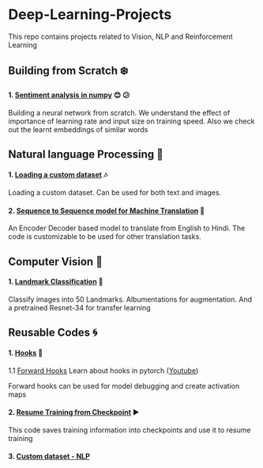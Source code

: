 # Deep-Learning-Projects
This repo contains projects related to Vision, NLP and Reinforcement Learning




## Building from Scratch :snowflake:

#### 1. [Sentiment analysis in numpy](https://github.com/UtkarshGarg-UG/Deep-Learning-Projects/blob/main/Building%20from%20Scratch/Sentiment_analysis_in_numpy.ipynb) :blush: :confused:
Building a neural network from scratch. We understand the effect of importance of learning rate and input size on training speed. 
Also we check out the learnt embeddings of similar words


## Natural language Processing :star2:

#### 1. [Loading a custom dataset](https://github.com/UtkarshGarg-UG/Deep-Learning-Projects/blob/main/NLP/loading%20custom%20dataset.ipynb) :notes:
Loading a custom dataset. Can be used for both text and images.

#### 2. [Sequence to Sequence model for Machine Translation](https://github.com/UtkarshGarg-UG/Deep-Learning-Projects/tree/main/Building%20from%20Scratch/seq_to_seq) :flags:
An Encoder Decoder based model to translate from English to Hindi. The code is customizable to be used for other translation tasks.

## Computer Vision :eyes:

#### 1. [Landmark Classification](https://github.com/UtkarshGarg-UG/Deep-Learning-Projects/tree/main/Computer-Vision/Landmark) :tokyo_tower:
Classify images into 50 Landmarks. Albumentations for augmentation. And a pretrained Resnet-34 for transfer learning

## Reusable Codes :cyclone:

#### 1. [Hooks](https://github.com/UtkarshGarg-UG/Deep-Learning-Projects/tree/main/Reusable-Codes/Hooks) :dart: 
1.1 [Forward Hooks](https://github.com/UtkarshGarg-UG/Deep-Learning-Projects/blob/main/Reusable-Codes/Hooks/forward_hook.ipynb)
Learn about hooks in pytorch ([Youtube](https://www.youtube.com/watch?v=syLFCVYua6Q))

Forward hooks can be used for model debugging and create activation maps

#### 2. [Resume Training from Checkpoint](https://github.com/UtkarshGarg-UG/Deep-Learning-Projects/tree/main/Reusable-Codes/Resuming%20Training) :arrow_forward:
This code saves training information into checkpoints and use it to resume training

#### 3. [Custom dataset - NLP](https://github.com/UtkarshGarg-UG/Deep-Learning-Projects/blob/main/NLP/loading%20custom%20dataset.ipynb)
